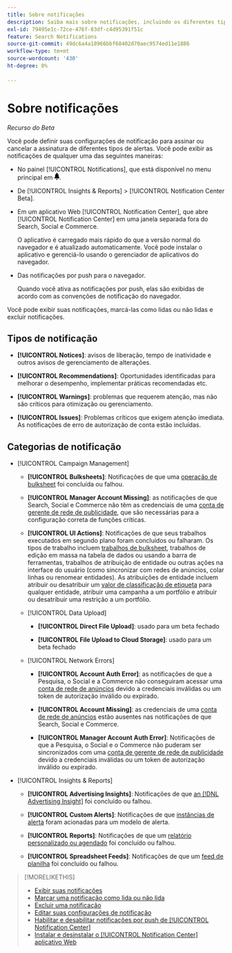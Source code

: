 ```yaml
---
title: Sobre notificações
description: Saiba mais sobre notificações, incluindo os diferentes tipos e categorias.
exl-id: 79495e1c-72ce-476f-83df-c4d95391f51c
feature: Search Notifications
source-git-commit: 49dc6a4a18966bbf68402d70aec9574ed11e1886
workflow-type: tm+mt
source-wordcount: '430'
ht-degree: 0%

---
```


# Sobre notificações

*Recurso do Beta*

Você pode definir suas configurações de notificação para assinar ou cancelar a assinatura de diferentes tipos de alertas. Você pode exibir as notificações de qualquer uma das seguintes maneiras:

* No painel [!UICONTROL Notifications], que está disponível no menu principal em ![Notificações](/help/search-social-commerce/assets/notifications-panel.png "Notificações").

* De [!UICONTROL Insights & Reports] > [!UICONTROL Notification Center Beta].

* Em um aplicativo Web [!UICONTROL Notification Center], que abre [!UICONTROL Notification Center] em uma janela separada fora do Search, Social e Commerce.

  O aplicativo é carregado mais rápido do que a versão normal do navegador e é atualizado automaticamente. Você pode instalar o aplicativo e gerenciá-lo usando o gerenciador de aplicativos do navegador.

* Das notificações por push para o navegador.

  Quando você ativa as notificações por push, elas são exibidas de acordo com as convenções de notificação do navegador.

Você pode exibir suas notificações, marcá-las como lidas ou não lidas e excluir notificações.

## Tipos de notificação

* **[!UICONTROL Notices]**: avisos de liberação, tempo de inatividade e outros avisos de gerenciamento de alterações.

* **[!UICONTROL Recommendations]**: Oportunidades identificadas para melhorar o desempenho, implementar práticas recomendadas etc.

* **[!UICONTROL Warnings]**: problemas que requerem atenção, mas não são críticos para otimização ou gerenciamento.

* **[!UICONTROL Issues]**: Problemas críticos que exigem atenção imediata. As notificações de erro de autorização de conta estão incluídas.

## Categorias de notificação

* [!UICONTROL Campaign Management]

   * **[!UICONTROL Bulksheets]**: Notificações de que uma [operação de bulksheet](/help/search-social-commerce/campaign-management/bulksheets/bulksheet-about.md) foi concluída ou falhou.

   * **[!UICONTROL Manager Account Missing]**: as notificações de que Search, Social e Commerce não têm as credenciais de uma [conta de gerente de rede de publicidade](/help/search-social-commerce/admin/manager-accounts.md), que são necessárias para a configuração correta de funções críticas.

   * **[!UICONTROL UI Actions]**: Notificações de que seus trabalhos executados em segundo plano foram concluídos ou falharam. Os tipos de trabalho incluem [trabalhos de bulksheet](/help/search-social-commerce/campaign-management/bulksheets/bulksheet-about.md), trabalhos de edição em massa na tabela de dados ou usando a barra de ferramentas, trabalhos de atribuição de entidade ou outras ações na interface do usuário (como sincronizar com redes de anúncios, colar linhas ou renomear entidades). As atribuições de entidade incluem atribuir ou desatribuir um [valor de classificação de etiqueta](/help/search-social-commerce/campaign-management/label-classifications/classification-about.md) para qualquer entidade, atribuir uma campanha a um portfólio e atribuir ou desatribuir uma restrição a um portfólio.<!--Link "constraint" to constraint-about.md if that file is ever public -->

   * [!UICONTROL Data Upload]

      * **[!UICONTROL Direct File Upload]**: usado para um beta fechado

      * **[!UICONTROL File Upload to Cloud Storage]**: usado para um beta fechado

   * [!UICONTROL Network Errors]

      * **[!UICONTROL Account Auth Error]**: as notificações de que a Pesquisa, o Social e a Commerce não conseguiram acessar uma [conta de rede de anúncios](/help/search-social-commerce/campaign-management/accounts/ad-network-account-about.md) devido a credenciais inválidas ou um token de autorização inválido ou expirado.

      * **[!UICONTROL Account Missing]**: as credenciais de uma [conta de rede de anúncios](/help/search-social-commerce/campaign-management/accounts/ad-network-account-about.md) estão ausentes nas notificações de que Search, Social e Commerce.

      * **[!UICONTROL Manager Account Auth Error]**: Notificações de que a Pesquisa, o Social e o Commerce não puderam ser sincronizados com uma [conta de gerente de rede de publicidade](/help/search-social-commerce/admin/manager-accounts.md) devido a credenciais inválidas ou um token de autorização inválido ou expirado.

  <!--
  * [!UICONTROL Setup Errors]
  
    * **[!UICONTROL Adobe Analytics Tracking Setup Error]**: : Notifications that the [!UICONTROL Landing Page Suffix] value is incorrect, missing, or contains an incorrect [AMO ID template](/help/integrations/analytics/ids.md#amo-id-formats); the [!UICONTROL Tracking Template] is incorrect or missing; or the [!UICONTROL Landing Page Suffix] or [!UICONTROL Tracking Template] is overridden at a lower level by an incorrect value. Separate notifications are sent a) for errors at the account level and b) for errors at the campaign and lower levels.
    
    * **[!UICONTROL Manager Account Missing]**: Notifications that Search, Social, & Commerce is missing the credentials for an [ad network manager account](/help/search-social-commerce/admin/manager-accounts.md), which are required for the correct setup of critical functions.
  -->

* [!UICONTROL Insights & Reports]

   * **[!UICONTROL Advertising Insights]**: Notificações de que [an [!DNL Advertising Insight]](/help/search-social-commerce/advertising-insights/insight-about.md) foi concluído ou falhou.

   * **[!UICONTROL Custom Alerts]**: Notificações de que [instâncias de alerta](/help/search-social-commerce/alerts/alert-about.md) foram acionadas para um modelo de alerta.

   * **[!UICONTROL Reports]**: Notificações de que um [relatório personalizado ou agendado](/help/search-social-commerce/reports/report-about.md) foi concluído ou falhou.

   * **[!UICONTROL Spreadsheet Feeds]**: Notificações de que um [feed de planilha](/help/search-social-commerce/reports/automation/spreadsheet-feeds/spreadsheet-feed-about.md) foi concluído ou falhou.

<!--
* [!UICONTROL Optimization]

  * **[!UICONTROL Accuracy]**: 

-->

<!--
* [!UICONTROL Portfolio Management]

  * **[!UICONTROL Simulation Report]**: 

-->

<!--
* [!UICONTROL System]

  * **[!UICONTROL Change Management]**: 

-->

>[!MORELIKETHIS]
>
>* [Exibir suas notificações](notification-view.md)
>* [Marcar uma notificação como lida ou não lida](notification-mark-read-unread.md)
>* [Excluir uma notificação](notification-delete.md)
>* [Editar suas configurações de notificação](notification-edit.md)
>* [Habilitar e desabilitar notificações por push de [!UICONTROL Notification Center]](notifications-push-enable-disable.md)
>* [Instalar e desinstalar o [!UICONTROL Notification Center] aplicativo Web](notification-app-install-uninstall.md)
